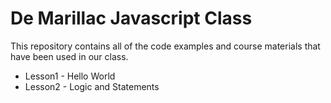 De Marillac Javascript Class
============================

This repository contains all of the code examples and course materials that have been used in our class.

* Lesson1 - Hello World
* Lesson2 - Logic and Statements


